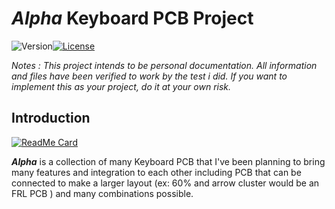 # ***Alpha*** Keyboard PCB Project

![Version](https://img.shields.io/badge/Version-1.0-blue?style=for-the-badge)[![License](https://img.shields.io/github/license/mazestd/alpha?style=for-the-badge&logo=Github)](https://github.com/mazestd/alpha-project)

*Notes : This project intends to be personal documentation. All information and files have been verified to work by the test i did. If you want to implement this as your project, do it at your own risk.*

## Introduction

[![ReadMe Card](https://github-readme-stats.vercel.app/api/pin/?username=mazestd&repo=alpha-project)](https://github.com/madushadhanushka/differ)

***Alpha*** is a collection of many Keyboard PCB that I've been planning to bring many features and integration to each other including PCB that can be connected to make a larger layout (ex: 60% and arrow cluster would be an FRL PCB ) and many combinations possible.



